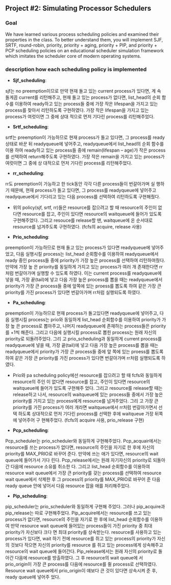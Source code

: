 ## Project #2: Simulating Processor Schedulers

### Goal

We have learned various process scheduling policies and examined their properties in the class.
To better understand them, you will implement SJF, SRTF, round-robin, priority, priority + aging, priority + PIP, and priority + PCP scheduling policies on an educational scheduler simulation framework which imitates the scheduler core of modern operating systems.


### description how each scheduling policy is implemented
	
- **Sjf_scheduling**:  

sjf는 no preemption이므로 만약 현재 돌고 있는 current process가 있다면, 계
속 돌게끔 current를 리턴해주고, 현재 돌고 있는 process가 없다면, list_head의 순회 함수를
이용하여 ready하고 있는 process들 중에 가장 작은 lifespan을 가지고 있는 process를 찾아서
리턴하도록 구현하였다. 가장 작은 lifespan을 가지고 있는 process가 여럿이면 그 중에 상대
적으로 먼저 기다린 process를 리턴해주었다.
	
- **Srtf_scheduling**:  

srtf는 preemption이 가능하므로 현재 process가 돌고 있다면, 그 process를
ready 상태로 바꾼 뒤 readyqueue에 넣어주고, readyqueue에서 list_head의 순회 함수를 이용
하여 ready하고 있는 process들 중에 remain(lifespan – age)가 작은 process를 선택하여
return해주도록 구현하였다. 가장 작은 remain을 가지고 있는 process가 여럿이면 그 중에 상
대적으로 먼저 기다린 process를 리턴해주었다.
	
- **rr_scheduling**:   

rr도 preemption이 가능하고 한 tick동안 각각 다른 process들이 번갈아가며 실
행하기 때문에, 현재 process가 돌고 있다면, 그 process를 readyqueue에 넣어주고
readyqueue에서 기다리고 있는 다음 process를 선택하여 리턴하도록 구현해줬다.
	
- 위의 policy(sjf, srtf, rr)들은 resource를 잡으려고 할 때 resource의 주인이 없다면 resource를
잡고, 주인이 있다면 resource의 waitqueue에 들어가 있도록 구현해주었다. 그리고 resouce를
release할 땐, waitqueue에 온 순서대로 resource를 넘겨주도록 구현하였다. (fcfs의 acquire, 
release 사용)
	
- **Prio_scheduling**:  

preemption이 가능하므로 현재 돌고 있는 process가 있다면 readyqueue에
넣어주었고, 다음 실행시킬 process는 list_head 순회함수를 이용하여 readyqueue에서 ready 
중인 process들 중에 priority가 가장 높은 process를 선택하여 리턴하여줬다. 만약에 가장 높
은 priority를 동일하게 가지고 있는 process가 여러 개 존재한다면 rr처럼 번갈아가며 실행할
수 있도록 하였다. 이는 current process를 readyqueue에 넣을 때, 가장 끝(tail)에 넣고 다음
가장 높은 process를 뽑을 때는 readyqueue에서 priority가 가장 큰 process들 중에 앞쪽에
있는 proess를 뽑도록 하여 같은 가장 큰 priority를 가진 process가 있다면 번갈아가며 rr처럼
실행되도록 하였다.
	
- **Pa_scheduling**:   

preemption이 가능하므로 현재 process가 돌고있다면 readyqueue에 넣어주고,
다음 실행시킬 process는 prio와 동일하게 list_head 순회함수를 이용하여 priority가 가장 높
은 process로 뽑아주고, 나머지 readyqueue에 존재하는 process들은 priority를 +1씩 해준다.
그리고 다음에 실행시킬 process로 뽑힌 process는 원래 자신의 priority로 되돌려주었다. 그리
고 prio_scheduling과 동일하게 current process를 readyqueue에 넣을 때, 가장 끝(tail)에 넣고
다음 가장 높은 process를 뽑을 때는 readyqueue에서 priority가 가장 큰 process들 중에 앞
쪽에 있는 proess를 뽑도록 하여 같은 가장 큰 priority를 가진 process가 있다면 번갈아가며
rr처럼 실행되도록 하였다.
	
- Prio와 pa scheduling policy에선 resource를 잡으려고 할 때 fcfs와 동일하게 resource의 주인
이 없다면 resource를 잡고, 주인이 있다면 resource의 waitqueue에 들어가 있도록 구현해주
었다. 그리고 resource를 release할 때는 release하고 나서, resource의 waitqueue에 있는
process들 중에서 가장 높은 priority를 가지고 있는 process에게 resource를 넘겨주었다. 그리
고 가장 큰 priority를 가진 process가 여러 개라면 waitqueue에서 rr처럼 번갈아가면서 선택
하도록 상대적으로 먼저 기다린 process를 선택한 후에 waitqueue 가장 뒤쪽에 넣어주어 구
현해주었다. (fcfs의 acquire 사용, prio_release 구현)
	
- **Pcp_scheduling**:   

Pcp_scheduler는 prio_scheduler와 동일하게 구현해주었다. Pcp_acquair에서는
resource를 쓰는 process가 없다면, resource의 주인을 자기로 한 후에 자신의 priority를
MAX_PRIO로 바꾸어 준다. 만약에 쓰는 애가 있다면, resource의 wait queue에 들어가서 기다
린다. Pcp_release에서는 원래 자기자신의 priority로 되돌아간 다음에 resource 소유를 취소한
다. 그리고 list_head 순회함수를 이용하여 resource wait queue에서 가장 큰 priority를 갖는
process를 선택하여 resource wait queue에서 삭제한 후 그 process의 priority를 MAX_PRIO로
바꾸어 준 다음 ready queue 안에 넣어서 다음 resource 잡을 애를 처리해주었다.
	
- **Pip_scheduling**:   

pip_scheduler는 prio_scheduler와 동일하게 구현해 주었다. 그러나
pip_acquire과 pip_release는 따로 구현해주었다. Pip_acquire에서는 resource를 쓰고 있는
process가 없다면, resource의 주인을 자기로 한 후에 list_head 순회함수를 이용하여 만약
resource wait queue에 들어있는 process들이 가진 priority 중 최대 priority가 자신보다 크다
면 최대 priority를 상속받는다. resource를 사용하고 있는 process가 있다면, wait 하기 전에
resource를 쥐고 있는 process의 priority가 자신의 것보다 작으면 자신의 priority를 resource
를 쥐고 있는 process에게 상속해주고 resource의 wait queue에 들어간다. Pip_release에서는
원래 자신의 priority로 돌아간 다음에 resource를 방출하였다. 그 후 resource의 wait queue에
서 prio_origin이 가장 큰 process를 다음에 resource를 쥘 process로 선택하였다. Resource 
wait queue에서 prio_origin이 얘보다 큰 것이 있다면 상속시켜 준 후, ready queue에 넣어주
었다.
